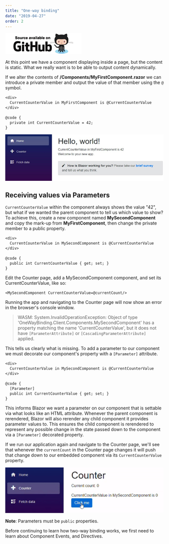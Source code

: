 ```yaml
---
title: "One-way binding"
date: "2019-04-27"
order: 2
---
```


[![](images/SourceLink.png)](https://github.com/mrpmorris/blazor-university/tree/master/src/Components/OneWayBinding)

At this point we have a component displaying inside a page, but the content is static.
What we really want is to be able to output content dynamically.

If we alter the contents of **/Components/MyFirstComponent.razor** we can introduce a private member and
output the value of that member using the `@` symbol.

```razor
<div>
  CurrentCounterValue in MyFirstComponent is @CurrentCounterValue
</div>

@code {
  private int CurrentCounterValue = 42;
}
```

![](images/MyFirstBoundComponent.jpg)

## Receiving values via Parameters

`CurrentCounterValue` within the component always shows the value "42",
but what if we wanted the parent component to tell us which value to show?
To achieve this, create a new component named **MySecondComponent** and copy the mark-up from **MyFirstComponent**,
then change the private member to a public property.

```razor
<div>
  CurrentCounterValue in MySecondComponent is @CurrentCounterValue
</div>

@code {
  public int CurrentCounterValue { get; set; }
}
```

Edit the Counter page, add a MySecondComponent component, and set its CurrentCounterValue, like so:

```razor
<MySecondComponent CurrentCounterValue=@currentCount/>
```

Running the app and navigating to the Counter page will now show an error in the browser's console window.

>WASM: System.InvalidOperationException: Object of type 'OneWayBinding.Client.Components.MySecondComponent'
has a property matching the name 'CurrentCounterValue',
but it does not have `[ParameterAttribute]` or `[CascadingParameterAttribute]` applied.

This tells us clearly what is missing.
To add a parameter to our component we must decorate our component's property with a `[Parameter]` attribute.

```razor
<div>
  CurrentCounterValue in MySecondComponent is @CurrentCounterValue
</div>

@code {
  [Parameter]
  public int CurrentCounterValue { get; set; }
}
```

This informs Blazor we want a parameter on our component that is settable via what looks like an HTML attribute.
Whenever the parent component is rerendered, Blazor will also rerender any child component it provides parameter values to.
This ensures the child component is rerendered to represent any possible change
in the state passed down to the component via a `[Parameter]` decorated property.

If we run our application again and navigate to the Counter page, we'll see that whenever the `currentCount` in the
Counter page changes it will push that change down to our embedded component via its `CurrentCounterValue` property.

![](images/OneWayParameterBinding.gif)

**Note**: Parameters must be `public` properties.

Before continuing to learn how two-way binding works, we first need to learn about Component Events, and Directives.
